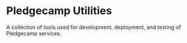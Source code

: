 # Pledgecamp Utilities

A collection of tools used for development, deployment, and testing of Pledgecamp services.
